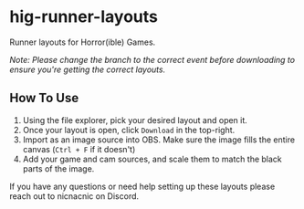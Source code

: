 # hig-runner-layouts
Runner layouts for Horror(ible) Games.

*Note: Please change the branch to the correct event before downloading to ensure you're getting the correct layouts.*

## How To Use
1. Using the file explorer, pick your desired layout and open it.
2. Once your layout is open, click `Download` in the top-right.
3. Import as an image source into OBS. Make sure the image fills the entire canvas (`Ctrl + F` if it doesn't)
4. Add your game and cam sources, and scale them to match the black parts of the image.

If you have any questions or need help setting up these layouts please reach out to nicnacnic on Discord.
